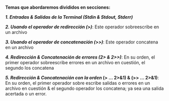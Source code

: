 **Temas que abordaremos divididos en secciones:**

_**1. Entradas & Salidas de la Terminal (Stdin & Stdout, Stderr)**_ 

_**2. Usando el operador de redirección (>)**_: Este operador sobreescribe en un archivo

_**3. Usando el operador de concatenación (>>)**_: Este operador concatena en un archivo

_**4. Redirección & Concatenación de errores (2> & 2>>)**_: En su orden, el primer operador sobreescribe errores en un archivo en cuestión, el segundo los concatena

**_5. Redirección & Concatenación con la orden_ (> ... 2>&1) & (>> ... 2>&1)**: En su orden, el  primer operador sobre escribe salidas o errores en un archivo en cuestión & el segundo operador los concatena; ya sea una salida acertada o un error.
